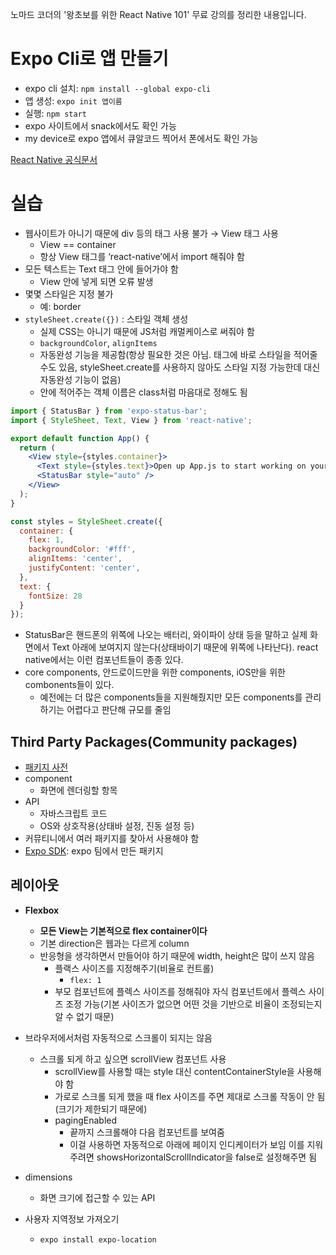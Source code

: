 노마드 코더의 '왕초보를 위한 React Native 101' 무료 강의를 정리한 내용입니다.

# Expo Cli로 앱 만들기

- expo cli 설치: `npm install --global expo-cli`
- 앱 생성: `expo init 앱이름`
- 실행: `npm start`
- expo 사이트에서 snack에서도 확인 가능
- my device로 expo 앱에서 큐알코드 찍어서 폰에서도 확인 가능

[React Native 공식문서](https://reactnative.dev/)

# 실습

- 웹사이트가 아니기 때문에 div 등의 태그 사용 불가 → View 태그 사용
    - View == container
    - 항상 View 태그를 ‘react-native’에서 import 해줘야 함
- 모든 텍스트는 Text 태그 안에 들어가야 함
    - View 안에 넣게 되면 오류 발생
- 몇몇 스타일은 지정 불가
    - 예: border
- `styleSheet.create({})` : 스타일 객체 생성
    - 실제 CSS는 아니기 때문에 JS처럼 캐멀케이스로 써줘야 함
    - `backgroundColor`, `alignItems`
    - 자동완성 기능을 제공함(항상 필요한 것은 아님. 태그에 바로 스타일을 적어줄 수도 있음, styleSheet.create를 사용하지 않아도 스타일 지정 가능한데 대신 자동완성 기능이 없음)
    - 안에 적어주는 객체 이름은 class처럼 마음대로 정해도 됨

```jsx
import { StatusBar } from 'expo-status-bar';
import { StyleSheet, Text, View } from 'react-native';

export default function App() {
  return (
    <View style={styles.container}>
      <Text style={styles.text}>Open up App.js to start working on your app!</Text>
      <StatusBar style="auto" />
    </View>
  );
}

const styles = StyleSheet.create({
  container: {
    flex: 1,
    backgroundColor: '#fff',
    alignItems: 'center',
    justifyContent: 'center',
  },
  text: {
    fontSize: 28
  }
});
```

- StatusBar은 핸드폰의 위쪽에 나오는 배터리, 와이파이 상태 등을 말하고 실제 화면에서 Text 아래에 보여지지 않는다(상태바이기 때문에 위쪽에 나타난다). react native에서는 이런 컴포넌트들이 종종 있다.
- core components, 안드로이드만을 위한 components, iOS만을 위한 combonents들이 있다.
    - 예전에는 더 많은 components들을 지원해줬지만 모든 components를 관리하기는 어렵다고 판단해 규모를 줄임

## Third Party Packages(Community packages)

- [패키지 사전](https://reactnative.directory/popular)
- component
    - 화면에 렌더링할 항목
- API
    - 자바스크립트 코드
    - OS와 상호작용(상태바 설정, 진동 설정 등)
- 커뮤티니에서 여러 패키지를 찾아서 사용해야 함
- [Expo SDK](https://docs.expo.dev/versions/latest/): expo 팀에서 만든 패키지

## 레이아웃

- **Flexbox**
    - **모든 View는 기본적으로 flex container이다**
    - 기본 direction은 웹과는 다르게 column
    - 반응형을 생각하면서 만들어야 하기 때문에 width, height은 많이 쓰지 않음
        - 플랙스 사이즈를 지정해주기(비율로 컨트롤)
            - `flex: 1`
        - 부모 컴포넌트에 플렉스 사이즈를 정해줘야 자식 컴포넌트에서 플렉스 사이즈 조정 가능(기본 사이즈가 없으면 어떤 것을 기반으로 비율이 조정되는지 알 수 없기 때문)
- 브라우저에서처럼 자동적으로 스크롤이 되지는 않음
    - 스크롤 되게 하고 싶으면 scrollView 컴포넌트 사용
        - scrollView를 사용할 때는 style 대신 contentContainerStyle을 사용해야 함
        - 가로로 스크롤 되게 했을 때 flex 사이즈를 주면 제대로 스크롤 작동이 안 됨(크기가 제한되기 때문에)
        - pagingEnabled
            - 끝까지 스크롤해야 다음 컴포넌트를 보여줌
            - 이걸 사용하면 자동적으로 아래에 페이지 인디케이터가 보임 이를 지워주려면 showsHorizontalScrollIndicator을 false로 설정해주면 됨

- dimensions
    - 화면 크기에 접근할 수 있는 API

- 사용자 지역정보 가져오기
    - `expo install expo-location`
